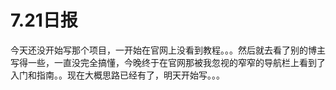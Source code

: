 # 7.21日报

今天还没开始写那个项目，一开始在官网上没看到教程。。。然后就去看了别的博主写得一些，一直没完全搞懂，今晚终于在官网那被我忽视的窄窄的导航栏上看到了入门和指南。。现在大概思路已经有了，明天开始写。。。